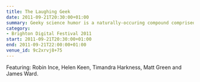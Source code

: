 ```yaml
---
title: The Laughing Geek
date: 2011-09-21T20:30:00+01:00
summary: Geeky science humor is a naturally-occuring compound comprised of elements of stand-up, sceptism and pure pedantry.
category:
- Brighton Digital Festival 2011
start: 2011-09-21T20:30:00+01:00
end: 2011-09-21T22:00:00+01:00
venue_id: 9c2xrvj8+75
---
```

Featuring: Robin Ince, Helen Keen, Timandra Harkness, Matt Green and James Ward.

